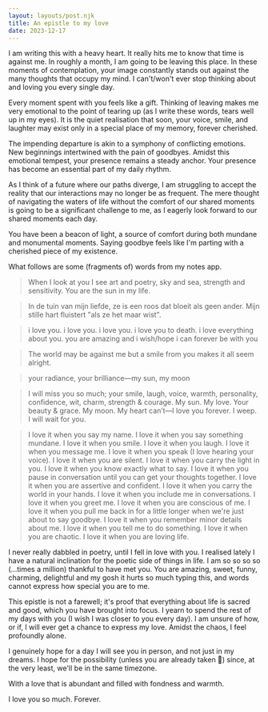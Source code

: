 ```yaml
---
layout: layouts/post.njk
title: An epistle to my love
date: 2023-12-17
---
```

I am writing this with a heavy heart. It really hits me to know that time is against me. In roughly a month, I am going to be leaving this place. In these moments of contemplation, your image constantly stands out against the many thoughts that occupy my mind. I can't/won't ever stop thinking about and loving you every single day.

Every moment spent with you feels like a gift. Thinking of leaving makes me very emotional to the point of tearing up (as I write these words, tears well up in my eyes). It is the quiet realisation that soon, your voice, smile, and laughter may exist only in a special place of my memory, forever cherished.

The impending departure is akin to a symphony of conflicting emotions. New beginnings intertwined with the pain of goodbyes. Amidst this emotional tempest, your presence remains a steady anchor. Your presence has become an essential part of my daily rhythm.

As I think of a future where our paths diverge, I am struggling to accept the reality that our interactions may no longer be as frequent. The mere thought of navigating the waters of life without the comfort of our shared moments is going to be a significant challenge to me, as I eagerly look forward to our shared moments each day.

You have been a beacon of light, a source of comfort during both mundane and monumental moments. Saying goodbye feels like I'm parting with a cherished piece of my existence.

What follows are some (fragments of) words from my notes app.

> When I look at you I see art and poetry, sky and sea, strength and sensitivity. You are the sun in my life.

> In de tuin van mijn liefde, ze is een roos dat bloeit als geen ander. Mijn stille hart fluistert "als ze het maar wist".

> i love you. i love you. i love you. i love you to death. i love everything about you. you are amazing and i wish/hope i can forever be with you

> The world may be against me but a smile from you makes it all seem alright.

> your radiance, your brilliance—my sun, my moon

> I will miss you so much; your smile, laugh, voice, warmth, personality, confidence, wit, charm, strength & courage. My sun. My love. Your beauty & grace. My moon. My heart can’t—I love you forever. I weep. I will wait for you.

> I love it when you say my name. I love it when you say something mundane. I love it when you smile. I love it when you laugh. I love it when you message me. I love it when you speak (I love hearing your voice). I love it when you are silent. I love it when you carry the light in you. I love it when you know exactly what to say. I love it when you pause in conversation until you can get your thoughts together. I love it when you are assertive and confident. I love it when you carry the world in your hands. I love it when you include me in conversations. I love it when you greet me. I love it when you are conscious of me. I love it when you pull me back in for a little longer when we're just about to say goodbye. I love it when you remember minor details about me. I love it when you tell me to do something. I love it when you are chaotic. I love it when you are loving life. 

I never really dabbled in poetry, until I fell in love with you. I realised lately I have a natural inclination for the poetic side of things in life. I am so so so so (...times a million) thankful to have met you. You are amazing, sweet, funny, charming, delightful and my gosh it hurts so much typing this, and words cannot express how special you are to me.

This epistle is not a farewell; it's proof that everything about life is sacred and good, which you have brought into focus. I yearn to spend the rest of my days with you (I wish I was closer to you every day). I am unsure of how, or if, I will ever get a chance to express my love. Amidst the chaos, I feel profoundly alone.

I genuinely hope for a day I will see you in person, and not just in my dreams. I hope for the possibility (unless you are already taken 🥲) since, at the very least, we'll be in the same timezone.

With a love that is abundant and filled with fondness and warmth.

I love you so much. Forever.